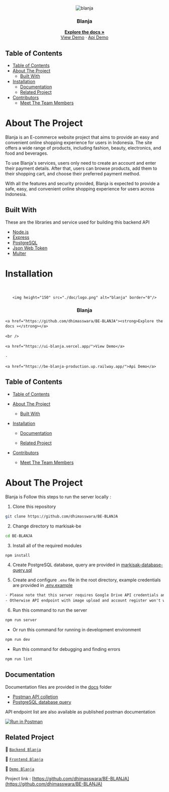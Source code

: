 <br />
<p align="center">
  <div align="center">
    <img height="150" src="./docs/readme/logo.png" alt="blanja" border="0"/>
  </div>
  <h3 align="center">Blanja</h3>
  <p align="center">
    <a href="https://github.com/dhimasswara/BE-BLANJA"><strong>Explore the docs »</strong></a>
    <br />
    <a href="https://ui-blanja.vercel.app/">View Demo</a>
    ·
    <a href="https://be-blanja-production.up.railway.app/">Api Demo</a>
  </p>
</p>

## Table of Contents

- [Table of Contents](#table-of-contents)
- [About The Project](#about-the-project)
  - [Built With](#built-with)
- [Installation](#installation)
  - [Documentation](#documentation)
  - [Related Project](#related-project)
- [Contributors](#contributors)
  - [Meet The Team Members](#meet-the-team-members)

# About The Project

Blanja is an E-commerce website project that aims to provide an easy and convenient online shopping experience for users in Indonesia. The site offers a wide range of products, including fashion, beauty, electronics, and food and beverages.

To use Blanja's services, users only need to create an account and enter their payment details. After that, users can browse products, add them to their shopping cart, and choose their preferred payment method.

With all the features and security provided, Blanja is expected to provide a safe, easy, and convenient online shopping experience for users across Indonesia.

## Built With

These are the libraries and service used for building this backend API

- [Node.js](https://nodejs.org)
- [Express](https://expressjs.com)
- [PostgreSQL](https://www.postgresql.org)
- [Json Web Token](https://jwt.io)
- [Multer](https://github.com/expressjs/multer)

# Installation
 <br />

<p align="center">

  <div align="center">

    <img height="150" src="./doc/logo.png" alt="blanja" border="0"/>

  </div>

  <h3 align="center">Blanja</h3>

  <p align="center">

    <a href="https://github.com/dhimasswara/BE-BLANJA"><strong>Explore the docs »</strong></a>

    <br />

    <a href="https://ui-blanja.vercel.app/">View Demo</a>

    ·

    <a href="https://be-blanja-production.up.railway.app/">Api Demo</a>

  </p>

</p>



## Table of Contents



- [Table of Contents](#table-of-contents)

- [About The Project](#about-the-project)

  - [Built With](#built-with)

- [Installation](#installation)

  - [Documentation](#documentation)

  - [Related Project](#related-project)

- [Contributors](#contributors)

  - [Meet The Team Members](#meet-the-team-members)



# About The Project



Blanja is
Follow this steps to run the server locally :

1. Clone this repository

```sh
git clone https://github.com/dhimasswara/BE-BLANJA
```

2. Change directory to markisak-be

```sh
cd BE-BLANJA
```

3. Install all of the required modules

```sh
npm install
```

4. Create PostgreSQL database, query are provided in [markisak-database-query.sql](./docs/markisak-database-query.sql)

5. Create and configure `.env` file in the root directory, example credentials are provided in [.env.example](./.env.example)

```txt
- Please note that this server requires Google Drive API credentials and Gmail service account
- Otherwise API endpoint with image upload and account register won't work properly
```

6. Run this command to run the server

```sh
npm run server
```

- Or run this command for running in development environment

```sh
npm run dev
```

- Run this command for debugging and finding errors

```sh
npm run lint
```

## Documentation

Documentation files are provided in the [docs](./docs) folder

- [Postman API colletion](./docs/Markisak-be.postman_collection.json)
- [PostgreSQL database query](./docs/markisak-database-query.sql)

API endpoint list are also available as published postman documentation

[![Run in Postman](https://run.pstmn.io/button.svg)](https://documenter.getpostman.com/view/26309865/2s93XsYSGG)

## Related Project

:rocket: [`Backend Blanja`](https://github.com/dhimasswara/BE-BLANJA)

:rocket: [`Frontend Blanja`](https://github.com/dhimasswara/UI-BLANJA)

:rocket: [`Demo Blanja`](https://ui-blanja.vercel.app/)



Project link : [https://github.com/dhimasswara/BE-BLANJA](https://github.com/dhimasswara/BE-BLANJA)
